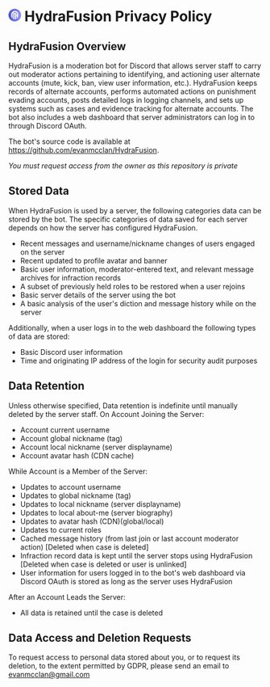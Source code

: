 # <img src="assets/fingerprint(4).png" width="25"> HydraFusion Privacy Policy
## HydraFusion Overview

HydraFusion is a moderation bot for Discord that allows server staff to carry out moderator actions pertaining to identifying, and actioning user alternate accounts (mute, kick, ban, view user information, etc.). HydraFusion keeps records of alternate accounts, performs automated actions on punishment evading accounts, posts detailed logs in logging channels, and sets up systems such as cases and evidence tracking for alternate accounts. The bot also includes a web dashboard that server administrators can log in to through Discord OAuth.

The bot's source code is available at https://github.com/evanmcclan/HydraFusion.

_You must request access from the owner as this repository is private_

## Stored Data

When HydraFusion is used by a server, the following categories data can be stored by the bot. The specific categories of data saved for each server depends on how the server has configured HydraFusion.

- Recent messages and username/nickname changes of users engaged on the server
- Recent updated to profile avatar and banner
- Basic user information, moderator-entered text, and relevant message archives for infraction records
- A subset of previously held roles to be restored when a user rejoins
- Basic server details of the server using the bot
- A basic analysis of the user's diction and message history while on the server

Additionally, when a user logs in to the web dashboard the following types of data are stored:

- Basic Discord user information
- Time and originating IP address of the login for security audit purposes 

## Data Retention
Unless otherwise specified, Data retention is indefinite until manually deleted by the server staff.
On Account Joining the Server:

- Account current username
- Account global nickname (tag)
- Account local nickname (server displayname)
- Account avatar hash (CDN cache)

While Account is a Member of the Server:

- Updates to account username
- Updates to global nickname (tag)
- Updates to local nickname (server displayname)
- Updates to local about-me (server biography)
- Updates to avatar hash (CDN)(global/local)
- Updates to current roles
- Cached message history (from last join or last account moderator action) [Deleted when case is deleted]
- Infraction record data is kept until the server stops using HydraFusion [Deleted when case is deleted or user is unlinked]
- User information for users logged in to the bot's web dashboard via Discord OAuth is stored as long as the server uses HydraFusion

After an Account Leads the Server:

- All data is retained until the case is deleted

## Data Access and Deletion Requests

To request access to personal data stored about you, or to request its deletion, to the extent permitted by GDPR, please send an email to evanmcclan@gmail.com 
